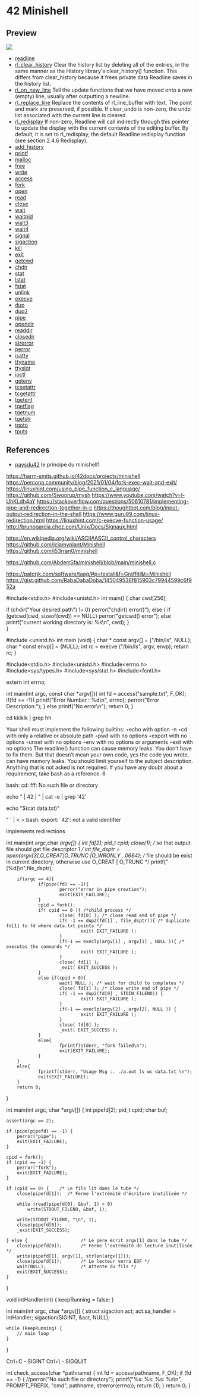 # 42 Minishell

## Preview
![](imgs/minishell.png)

- [readline](https://man7.org/linux/man-pages/man3/readline.3.html)
- [rl_clear_history]() Clear the history list by deleting all of the entries, in the same manner as the History library's clear_history() function. This differs from clear_history because it frees private data Readline saves in the history list. 
- [rl_on_new_line]() Tell the update functions that we have moved onto a new (empty) line, usually after outputting a newline. 
- [rl_replace_line]() Replace the contents of rl_line_buffer with text. The point and mark are preserved, if possible. If clear_undo is non-zero, the undo list associated with the current line is cleared. 
- [rl_redisplay]() If non-zero, Readline will call indirectly through this pointer to update the display with the current contents of the editing buffer. By default, it is set to rl_redisplay, the default Readline redisplay function (see section 2.4.6 Redisplay). 
- [add_history]()
- [printf]() 
- [malloc]() 
- [free]() 
- [write](https://man7.org/linux/man-pages/man2/write.2.html) 
- [access](https://man7.org/linux/man-pages/man2/access.2.html) 
- [fork](https://man7.org/linux/man-pages/man2/fork.2.html) 
- [open](https://man7.org/linux/man-pages/man2/open.2.html) 
- [read](https://man7.org/linux/man-pages/man2/read.2.html) 
- [close](https://man7.org/linux/man-pages/man2/close.2.html) 
- [wait](https://man7.org/linux/man-pages/man2/wait.2.html) 
- [waitpid]()  
- [wait3]()  
- [wait4]() 
- [signal]() 
- [sigaction]()  
- [kill]()  
- [exit]()  
- [getcwd]()  
- [chdir]()  
- [stat]() 
- [lstat]()  
- [fstat]()  
- [unlink](https://man7.org/linux/man-pages/man2/unlink.2.html)  
- [execve](https://man7.org/linux/man-pages/man2/execve.2.html)  
- [dup]()  
- [dup2]()  
- [pipe](https://man7.org/linux/man-pages/man7/pipe.7.html) 
- [opendir]()  
- [readdir]()  
- [closedir]()  
- [strerror]()  
- [perror](https://www.tutorialspoint.com/c_standard_library/c_function_perror.htm) 
- [isatty]()  
- [ttyname]()  
- [ttyslot]()  
- [ioctl]()  
- [getenv]()  
- [tcsetattr]() 
- [tcgetattr]()  
- [tgetent]()  
- [tgetflag]()  
- [tgetnum]()  
- [tgetstr]() 
- [tgoto]()  
- [tputs]() 

## References
- [paysdu42](http://i.paysdu42.fr/?page=minishell.c) le principe du minishell1


https://harm-smits.github.io/42docs/projects/minishell
https://percona.community/blog/2021/01/04/fork-exec-wait-and-exit/
https://linuxhint.com/using_pipe_function_c_language/
https://github.com/Swoorup/mysh
https://www.youtube.com/watch?v=l-UhKLdh4aY
https://stackoverflow.com/questions/50610781/implementing-pipe-and-redirection-together-in-c
https://thoughtbot.com/blog/input-output-redirection-in-the-shell
https://www.guru99.com/linux-redirection.html
https://linuxhint.com/c-execve-function-usage/
http://brunogarcia.chez.com/Unix/Docs/Signaux.html



https://en.wikipedia.org/wiki/ASCII#ASCII_control_characters
https://github.com/iciamyplant/Minishell
https://github.com/j53rran0/minishell


https://github.com/AbderrSfa/minishell/blob/main/minishell.c

https://patorjk.com/software/taag/#p=testall&f=Graffiti&t=Minishell
https://gist.github.com/RabaDabaDoba/145049536f815903c79944599c6f952a


#include<stdio.h>
#include<unistd.h>
int main()
{
  char cwd[256];

  if (chdir("Your desired path") != 0)
    perror("chdir() error()");
  else {
    if (getcwd(cwd, sizeof(cwd)) == NULL)
      perror("getcwd() error");
    else
      printf("current working directory is: %s\n", cwd);
  }  
}


#include <unistd.h>
int main (void) {
    char * const argv[] = {"/bin/ls", NULL};
    char * const envp[] = {NULL};
    int rc = execve ("/bin/ls", argv, envp);
    return rc;
}

#include<stdio.h>
#include<unistd.h>
#include<errno.h>
#include<sys/types.h>
#include<sys/stat.h>
#include<fcntl.h>
  
extern int errno;
  
int main(int argc, const char *argv[]){
    int fd = access("sample.txt", F_OK);
    if(fd == -1){
            printf("Error Number : %d\n", errno);
        perror("Error Description:");
    }
        else
                printf("No error\n");
    return 0;
}




cd kklklk | grep hh


Your shell must implement the following builtins:
◦echo with option -n
◦cd with only a relative or absolute path
◦pwd with no options
◦export with no options
◦unset with no options
◦env with no options or arguments
◦exit with no options
The readline() function can cause memory leaks. You don’t have to fix them. But
that doesn’t mean your own code, yes the code you wrote, can have memory
leaks.
You should limit yourself to the subject description. Anything that
is not asked is not required.
If you have any doubt about a requirement, take bash as a reference.
6


bash: cd: fff: No such file or directory


echo " | 42 | " | cat -e | grep '42'

echo "$(cat data.txt)"


" ' | < >
bash: export: `42': not a valid identifier



implements redirections 

int main(int argc,char *argv[]) {
        int fd[2];
        pid_t cpid;
        close(1); /* so that output file should get file descriptor 1 */
        int file_dsptr = open(argv[3],O_CREAT|O_TRUNC |O_WRONLY , 0664); /* file should be exist in current directory, otherwise use O_CREAT | O_TRUNC */
        printf("[%d]\n",file_dsptr);

        if(argc == 4){
                if(pipe(fd) == -1){
                        perror("error in pipe creation");
                        exit(EXIT_FAILURE);
                }
                cpid = fork();
                if( cpid == 0 ){ /*child process */
                        close( fd[0] ); /* close read end of pipe */
                        if( -1 == dup2(fd[1] , file_dsptr)){ /* duplicate fd[1] to fd where data.txt points */
                                exit( EXIT_FAILURE );
                        }
                        if(-1 == execlp(argv[1] , argv[1] , NULL )){ /* executes the commands */
                                exit( EXIT_FAILURE );
                        }
                        close( fd[1] );
                        _exit( EXIT_SUCCESS );
                }
                else if(cpid > 0){
                        wait( NULL ); /* wait for child to completes */
                        close( fd[1] ); /* close write end of pipe */
                        if( -1 == dup2(fd[0] , STDIN_FILENO)) {
                                exit( EXIT_FAILURE );
                        }
                        if(-1 == execlp(argv[2] , argv[2], NULL )) {
                                exit( EXIT_FAILURE );
                        }
                        close( fd[0] );
                        _exit( EXIT_SUCCESS );
                }
                else{
                        fprintf(stderr, "fork failed\n");
                        exit(EXIT_FAILURE);
                }
        }
        else{
                fprintf(stderr, "Usage Msg :. ./a.out ls wc data.txt \n");
                exit(EXIT_FAILURE);
        }
        return 0;
}


int
main(int argc, char *argv[])
{
    int pipefd[2];
    pid_t cpid;
    char buf;

    assert(argc == 2);

    if (pipe(pipefd) == -1) {
        perror("pipe");
        exit(EXIT_FAILURE);
    }

    cpid = fork();
    if (cpid == -1) {
        perror("fork");
        exit(EXIT_FAILURE);
    }

    if (cpid == 0) {    /* Le fils lit dans le tube */
        close(pipefd[1]);  /* Ferme l'extrémité d'écriture inutilisée */

        while (read(pipefd[0], &buf, 1) > 0)
            write(STDOUT_FILENO, &buf, 1);

        write(STDOUT_FILENO, "\n", 1);
        close(pipefd[0]);
        _exit(EXIT_SUCCESS);

    } else {                    /* Le père écrit argv[1] dans le tube */
        close(pipefd[0]);       /* Ferme l'extrémité de lecture inutilisée */
        write(pipefd[1], argv[1], strlen(argv[1]));
        close(pipefd[1]);       /* Le lecteur verra EOF */
        wait(NULL);             /* Attente du fils */
        exit(EXIT_SUCCESS);
    }
}

 

 void intHandler(int) {
    keepRunning = false;
}

int main(int argc, char *argv[]) {
    struct sigaction act;
    act.sa_handler = intHandler;
    sigaction(SIGINT, &act, NULL);

    while (keepRunning) {
        // main loop
    }
}



Ctrl+C - SIGINT
Ctrl+\ - SIGQUIT



int check_access(char *pathname)
{
    int fd = access(pathname, F_OK);
    if (fd == -1)
    {
        //perror("No such file or directory");
        printf("%s: %s: %s: %s\n", PROMPT_PREFIX, "cmd", pathname, strerror(errno));
        return (1);
    }
    return 0;
}
